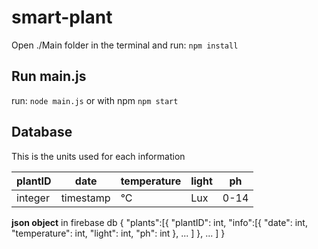 # smart-plant

Open ./Main folder in the terminal and run:
`npm install`

## Run main.js

run:
`node main.js`
or with npm
`npm start`

## Database

This is the units used for each information

| plantID | date      | temperature | light | ph   |
| ------- | --------- | ----------- | ----- | ---- |
| integer | timestamp | °C          | Lux   | 0-14 |

**json object** in firebase db
{
    "plants":[{
            "plantID": int,
            "info":[{
                    "date": int,
                    "temperature": int,
                    "light": int,
                    "ph": int
                    },
                ...
            ]
        },
        ...
    ]
}
